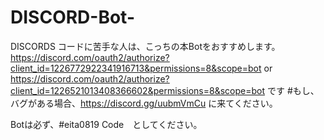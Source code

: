# DISCORD-Bot-
DISCORDS
コードに苦手な人は、こっちの本Botをおすすめします。
https://discord.com/oauth2/authorize?client_id=1226772922341916713&permissions=8&scope=bot
or
https://discord.com/oauth2/authorize?client_id=1226521013408366602&permissions=8&scope=bot
です #もし、バグがある場合、https://discord.gg/uubmVmCu
に来てください。

Botは必ず、#eita0819 Code　としてください。
